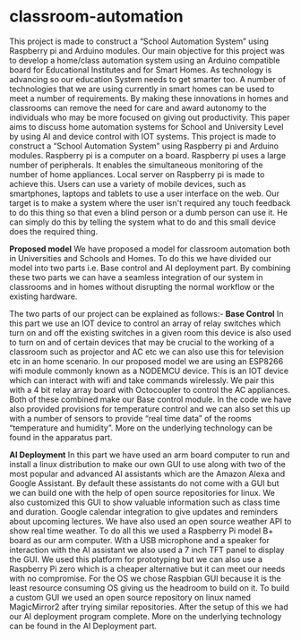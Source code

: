 # classroom-automation
This project is made to construct a “School Automation System” using Raspberry pi and Arduino modules.
Our main objective for this project was to develop a home/class automation system using an Arduino compatible board for Educational Institutes and for Smart Homes. As technology is advancing so our education System needs to get smarter too. A number of technologies that we are using currently in smart homes can be used to meet a number of requirements. By making these innovations in homes and classrooms can remove the need for care and award autonomy to the individuals who may be more focused on giving out productivity. This paper aims to discuss home automation systems for School and University Level by using AI and device control with IOT systems.
This project is made to construct a “School Automation System” using Raspberry pi and Arduino modules. Raspberry pi is a computer on a board. Raspberry pi uses a large number of peripherals. It enables the simultaneous monitoring of the number of home appliances. Local server on Raspberry pi is made to achieve this. Users can use a variety of mobile devices, such as smartphones, laptops and tablets to use a user interface on the web. Our target is to make a system where the user isn't required any touch feedback to do this thing so that even a blind person or a dumb person can use it. He can simply do this by telling the system what to do and this small device does the required thing.

**Proposed model**
We have proposed a model for classroom automation both in Universities and Schools and Homes. To do this we have divided our model into two parts i.e. Base control and AI deployment part. By combining these two parts we can have a seamless integration of our system in classrooms and in homes without disrupting the normal workflow or the existing hardware.

The two parts of our project can be explained as follows:-
**Base Control**
In this part we use an IOT device to control an array of relay switches which turn on and off the existing switches in a given room this device is also used to turn on and of certain devices that may be crucial to the working of a classroom such as projector and AC etc we can also use this for television etc in an home scenario. In our proposed model we are using an ESP8266 wifi module commonly known as a NODEMCU device. This is an IOT device which can interact with wifi and take commands wirelessly. We pair this with a 4 bit relay array board with Octocoupler to control the AC appliances. Both of these combined make our Base control module. In the code we have also provided provisions for temperature control and we can also set this up with a number of sensors to provide “real time data” of the rooms “temperature and humidity”. More on the underlying technology can be found in the apparatus part.

**AI Deployment**
In this part we have used an arm board computer to run and install a linux distribution to make our own GUI to use along with two of the most popular and advanced AI assistants which are the Amazon Alexa and Google Assistant. By default these assistants do not come with a GUI but we can build one with the help of open source repositories for linux. We also customized this GUI to show valuable information such as class time and duration. Google calendar integration to give updates and reminders about upcoming lectures. We have also used an open source weather API to show real time weather. To do all this we used a Raspberry Pi model B+ board as our arm computer. With a USB microphone and a speaker for interaction with the AI assistant we also used a 7 inch TFT panel to display the GUI. We used this platform for prototyping but we can also use a Raspberry Pi zero which is a cheaper alternative but it can meet our needs with no compromise. For the OS we chose Raspbian GUI because it is the least resource consuming OS giving us the headroom to build on it. To build a custom GUI we used an open source repository on linux named MagicMirror2 after trying similar repositories. After the setup of this we had our AI deployment program complete. More on the underlying technology can be found in the AI Deployment part.


